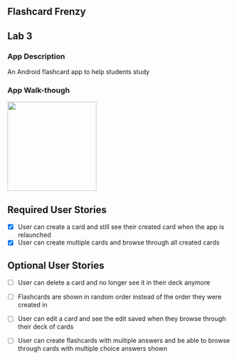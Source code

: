 ## Flashcard Frenzy



## Lab 3

### App Description
An Android flashcard app to help students study

### App Walk-though
<img src="http://g.recordit.co/1nPRnUhq2Q.gif" width=200><br>

## Required User Stories
- [x] User can create a card and still see their created card when the app is relaunched
- [x] User can create multiple cards and browse through all created cards

## Optional User Stories
- [ ] User can delete a card and no longer see it in their deck anymore
- [ ] Flashcards are shown in random order instead of the order they were created in
- [ ] User can edit a card and see the edit saved when they browse through their deck of cards
- [ ] User can create flashcards with multiple answers and be able to browse through cards with multiple choice answers shown

